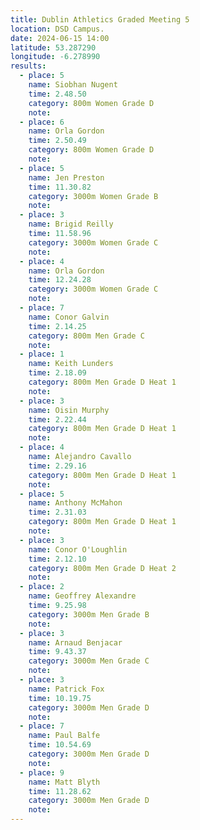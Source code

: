 ```yaml
---
title: Dublin Athletics Graded Meeting 5
location: DSD Campus.
date: 2024-06-15 14:00
latitude: 53.287290 
longitude: -6.278990
results:
  - place: 5
    name: Siobhan Nugent
    time: 2.48.50
    category: 800m Women Grade D
    note: 
  - place: 6
    name: Orla Gordon
    time: 2.50.49
    category: 800m Women Grade D
    note: 
  - place: 5
    name: Jen Preston
    time: 11.30.82
    category: 3000m Women Grade B
    note: 
  - place: 3
    name: Brigid Reilly
    time: 11.58.96
    category: 3000m Women Grade C
    note: 
  - place: 4
    name: Orla Gordon
    time: 12.24.28
    category: 3000m Women Grade C
    note:
  - place: 7
    name: Conor Galvin
    time: 2.14.25
    category: 800m Men Grade C
    note:
  - place: 1
    name: Keith Lunders
    time: 2.18.09 
    category: 800m Men Grade D Heat 1
    note:
  - place: 3
    name: Oisin Murphy
    time: 2.22.44 
    category: 800m Men Grade D Heat 1
    note:
  - place: 4
    name: Alejandro Cavallo
    time: 2.29.16
    category: 800m Men Grade D Heat 1
    note:
  - place: 5
    name: Anthony McMahon
    time: 2.31.03
    category: 800m Men Grade D Heat 1
    note:
  - place: 3
    name: Conor O'Loughlin
    time: 2.12.10
    category: 800m Men Grade D Heat 2
    note:
  - place: 2
    name: Geoffrey Alexandre
    time: 9.25.98 
    category: 3000m Men Grade B
    note:
  - place: 3
    name: Arnaud Benjacar
    time: 9.43.37
    category: 3000m Men Grade C
    note:
  - place: 3
    name: Patrick Fox
    time: 10.19.75
    category: 3000m Men Grade D
    note:
  - place: 7
    name: Paul Balfe
    time: 10.54.69
    category: 3000m Men Grade D
    note:
  - place: 9
    name: Matt Blyth
    time: 11.28.62
    category: 3000m Men Grade D
    note:
---
```

